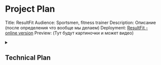 # Project Plan
Title: ResultFit
Audience: Sportsmen, fitness trainer
Description: Описание (после определения что вообще мы делаем)
Deployment: [ResultFit - online version](https://fresultfit.onrender.com/)
Preview: (Тут будут картиночки и может видео)

<details>
  <summary> <h2>Technical Plan</h2> </summary>
  
Colors: Основные цвета
Fonts: Шрифты
Main functions:
  1.
  2.
  3.
Base design: Продумать три вида базового дизайна
  Desktop:
  Table:
  Phone:
Final design: Figma
</details>
